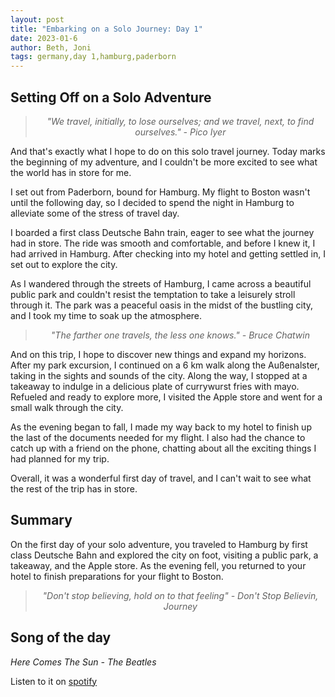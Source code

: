 ```yaml
---
layout: post
title: "Embarking on a Solo Journey: Day 1"
date: 2023-01-6
author: Beth, Joni
tags: germany,day 1,hamburg,paderborn
---
```

## Setting Off on a Solo Adventure
<div style="text-align: center;">
  <blockquote style="font-style: italic;">
    "We travel, initially, to lose ourselves; and we travel, next, to find ourselves." - Pico Iyer
  </blockquote>
</div>

And that's exactly what I hope to do on this solo travel journey. Today marks the beginning of my adventure, and I couldn't be more excited to see what the world has in store for me.

I set out from Paderborn, bound for Hamburg. My flight to Boston wasn't until the following day, so I decided to spend the night in Hamburg to alleviate some of the stress of travel day.

I boarded a first class Deutsche Bahn train, eager to see what the journey had in store. The ride was smooth and comfortable, and before I knew it, I had arrived in Hamburg. After checking into my hotel and getting settled in, I set out to explore the city.

As I wandered through the streets of Hamburg, I came across a beautiful public park and couldn't resist the temptation to take a leisurely stroll through it. The park was a peaceful oasis in the midst of the bustling city, and I took my time to soak up the atmosphere.

<div style="text-align: center;">
  <blockquote style="font-style: italic;">
    "The farther one travels, the less one knows." - Bruce Chatwin
  </blockquote>
</div>

And on this trip, I hope to discover new things and expand my horizons. After my park excursion, I continued on a 6 km walk along the Außenalster, taking in the sights and sounds of the city. Along the way, I stopped at a takeaway to indulge in a delicious plate of currywurst fries with mayo. Refueled and ready to explore more, I visited the Apple store and went for a small walk through the city.

As the evening began to fall, I made my way back to my hotel to finish up the last of the documents needed for my flight. I also had the chance to catch up with a friend on the phone, chatting about all the exciting things I had planned for my trip.

Overall, it was a wonderful first day of travel, and I can't wait to see what the rest of the trip has in store.

## Summary
On the first day of your solo adventure, you traveled to Hamburg by first class Deutsche Bahn and explored the city on foot, visiting a public park, a takeaway, and the Apple store. As the evening fell, you returned to your hotel to finish preparations for your flight to Boston.

<div style="text-align: center;">
  <blockquote style="font-style: italic;">
    "Don't stop believing, hold on to that feeling" - Don't Stop Believin, Journey
  </blockquote>
</div>


## Song of the day
_Here Comes The Sun - The Beatles_

Listen to it on [spotify](https://open.spotify.com/track/6dGnYIeXmHdcikdzNNDMm2?si=7229df9efacb4f30)